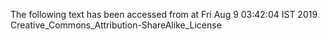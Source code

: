 The following text has been accessed from at Fri Aug 9 03:42:04 IST 2019
Creative_Commons_Attribution-ShareAlike_License
